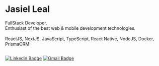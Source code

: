 # Jasiel Leal
FullStack Developer. <br/>
Enthusiast of the best web & mobile development technologies.<br/>
<br/>
ReactJS, NextJS, JavaScript, TypeScript, React Native, NodeJS, Docker, PrismaORM
##

[![Linkedin Badge](https://img.shields.io/badge/-Jasiel%20Leal-7755BE?style=flat-square&logo=Linkedin&logoColor=white&link=https://https://www.linkedin.com/in/jasiel-leal-0781b9284/)](https://www.linkedin.com/in/jasiel-leal-0781b9284/) 
[![Gmail Badge](https://img.shields.io/badge/-jasieloficial@hotmail.com-7755BE?style=flat-square&logo=Gmail&logoColor=white&link=mailto:jasieloficial@hotmail.com)](mailto:jasieloficial@hotmail.com)









